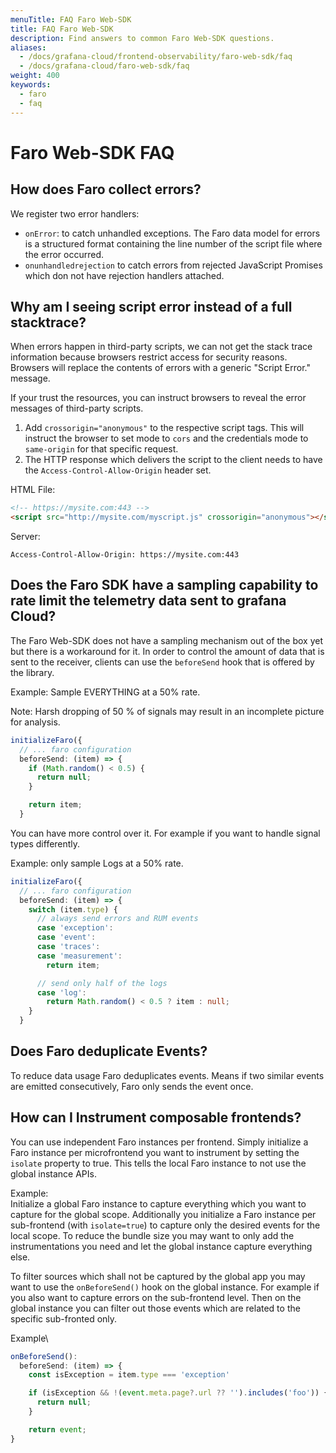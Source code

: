 ```yaml
---
menuTitle: FAQ Faro Web-SDK
title: FAQ Faro Web-SDK
description: Find answers to common Faro Web-SDK questions.
aliases:
  - /docs/grafana-cloud/frontend-observability/faro-web-sdk/faq
  - /docs/grafana-cloud/faro-web-sdk/faq
weight: 400
keywords:
  - faro
  - faq
---
```


# Faro Web-SDK FAQ

## How does Faro collect errors?

We register two error handlers:

- `onError`: to catch unhandled exceptions. The Faro data model for errors is a structured format containing the line number of the script file where the error occurred.
- `onunhandledrejection` to catch errors from rejected JavaScript Promises which don not have rejection handlers attached.

## Why am I seeing script error instead of a full stacktrace?

When errors happen in third-party scripts, we can not get the stack trace information because browsers
restrict access for security reasons. Browsers will replace the contents of errors with a generic "Script Error." message.

If your trust the resources, you can instruct browsers to reveal the error messages of third-party scripts.

1. Add `crossorigin="anonymous"` to the respective script tags. This will instruct the browser to set mode to `cors` and the credentials mode to `same-origin` for that specific request.
2. The HTTP response which delivers the script to the client needs to have the `Access-Control-Allow-Origin` header set.

HTML File:

```html
<!-- https://mysite.com:443 -->
<script src="http://mysite.com/myscript.js" crossorigin="anonymous"></script>
```

Server:

```
Access-Control-Allow-Origin: https://mysite.com:443
```

## Does the Faro SDK have a sampling capability to rate limit the telemetry data sent to grafana Cloud?

The Faro Web-SDK does not have a sampling mechanism out of the box yet but there is a workaround for it.
In order to control the amount of data that is sent to the receiver, clients can use the `beforeSend` hook that is offered by the library.

Example: Sample EVERYTHING at a 50% rate.

Note: Harsh dropping of 50 % of signals may result in an incomplete picture for analysis.

```ts
initializeFaro({
  // ... faro configuration
  beforeSend: (item) => {
    if (Math.random() < 0.5) {
      return null;
    }

    return item;
  }
```

You can have more control over it. For example if you want to handle signal types differently.

Example: only sample Logs at a 50% rate.

```ts
initializeFaro({
  // ... faro configuration
  beforeSend: (item) => {
    switch (item.type) {
      // always send errors and RUM events
      case 'exception':
      case 'event':
      case 'traces':
      case 'measurement':
        return item;

      // send only half of the logs
      case 'log':
        return Math.random() < 0.5 ? item : null;
    }
  }
```

## Does Faro deduplicate Events?

To reduce data usage Faro deduplicates events. Means if two similar events are emitted consecutively, Faro only sends the event once.

## How can I Instrument composable frontends?

You can use independent Faro instances per frontend. Simply initialize a Faro instance per microfrontend you want to instrument by setting the `isolate` property to true. This tells the local Faro instance to not use the global instance APIs.

Example:\
Initialize a global Faro instance to capture everything which you want to capture for the global scope.
Additionally you initialize a Faro instance per sub-frontend (with `isolate=true`) to capture only the desired events for the local scope. To reduce the bundle size you may want to only add the instrumentations you need and let the global instance capture everything else.

To filter sources which shall not be captured by the global app you may want to use the `onBeforeSend()` hook on the global instance. For example if you also want to capture errors on the sub-frontend level. Then on the global instance you can filter out those events which are related to the specific sub-fronted only.

Example\

```ts
onBeforeSend():
  beforeSend: (item) => {
    const isException = item.type === 'exception'

    if (isException && !(event.meta.page?.url ?? '').includes('foo')) {
      return null;
    }

    return event;
}
```
